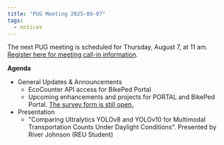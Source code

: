 ```yaml
---
title: "PUG Meeting 2025-08-07"
tags:
  - notices
---
```


The next PUG meeting is scheduled for Thursday, August 7, at 11 am. [Register here for meeting call-in information](https://pdx.zoom.us/meeting/register/kaOYtThwSUaT5lcrW3oAkQ#/registration).  
  
__Agenda__
- General Updates & Announcements  
  - EcoCounter API access for BikePed Portal
  - Upcoming enhancements and projects for PORTAL and BikePed Portal. [The survey form is still open.](https://forms.gle/fqHBkUXLNawSSv2S9)
- Presentation 
  - "Comparing Ultralytics YOLOv8 and YOLOv10 for Multimodal Transportation Counts Under Daylight Conditions". Presented by River Johnson (REU Student)
